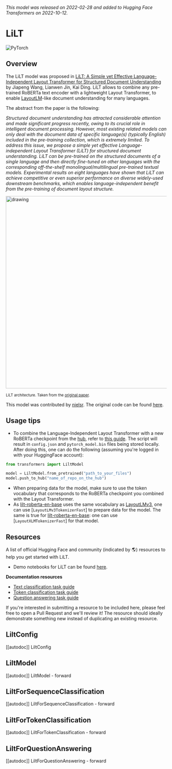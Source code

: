 <!--Copyright 2022 The HuggingFace Team. All rights reserved.

Licensed under the Apache License, Version 2.0 (the "License"); you may not use this file except in compliance with
the License. You may obtain a copy of the License at

http://www.apache.org/licenses/LICENSE-2.0

Unless required by applicable law or agreed to in writing, software distributed under the License is distributed on
an "AS IS" BASIS, WITHOUT WARRANTIES OR CONDITIONS OF ANY KIND, either express or implied. See the License for the
specific language governing permissions and limitations under the License.

⚠️ Note that this file is in Markdown but contain specific syntax for our doc-builder (similar to MDX) that may not be
rendered properly in your Markdown viewer.

-->
*This model was released on 2022-02-28 and added to Hugging Face Transformers on 2022-10-12.*

# LiLT

<div class="flex flex-wrap space-x-1">
<img alt="PyTorch" src="https://img.shields.io/badge/PyTorch-DE3412?style=flat&logo=pytorch&logoColor=white">
</div>

## Overview

The LiLT model was proposed in [LiLT: A Simple yet Effective Language-Independent Layout Transformer for Structured Document Understanding](https://huggingface.co/papers/2202.13669) by Jiapeng Wang, Lianwen Jin, Kai Ding.
LiLT allows to combine any pre-trained RoBERTa text encoder with a lightweight Layout Transformer, to enable [LayoutLM](layoutlm)-like document understanding for many
languages.

The abstract from the paper is the following:

*Structured document understanding has attracted considerable attention and made significant progress recently, owing to its crucial role in intelligent document processing. However, most existing related models can only deal with the document data of specific language(s) (typically English) included in the pre-training collection, which is extremely limited. To address this issue, we propose a simple yet effective Language-independent Layout Transformer (LiLT) for structured document understanding. LiLT can be pre-trained on the structured documents of a single language and then directly fine-tuned on other languages with the corresponding off-the-shelf monolingual/multilingual pre-trained textual models. Experimental results on eight languages have shown that LiLT can achieve competitive or even superior performance on diverse widely-used downstream benchmarks, which enables language-independent benefit from the pre-training of document layout structure.*

<img src="https://huggingface.co/datasets/huggingface/documentation-images/resolve/main/transformers/model_doc/lilt_architecture.jpg"
alt="drawing" width="600"/>

<small> LiLT architecture. Taken from the <a href="https://huggingface.co/papers/2202.13669">original paper</a>. </small>

This model was contributed by [nielsr](https://huggingface.co/nielsr).
The original code can be found [here](https://github.com/jpwang/lilt).

## Usage tips

- To combine the Language-Independent Layout Transformer with a new RoBERTa checkpoint from the [hub](https://huggingface.co/models?search=roberta), refer to [this guide](https://github.com/jpWang/LiLT#or-generate-your-own-checkpoint-optional).
The script will result in `config.json` and `pytorch_model.bin` files being stored locally. After doing this, one can do the following (assuming you're logged in with your HuggingFace account):

```python
from transformers import LiltModel

model = LiltModel.from_pretrained("path_to_your_files")
model.push_to_hub("name_of_repo_on_the_hub")
```

- When preparing data for the model, make sure to use the token vocabulary that corresponds to the RoBERTa checkpoint you combined with the Layout Transformer.
- As [lilt-roberta-en-base](https://huggingface.co/SCUT-DLVCLab/lilt-roberta-en-base) uses the same vocabulary as [LayoutLMv3](layoutlmv3), one can use [`LayoutLMv3TokenizerFast`] to prepare data for the model.
The same is true for [lilt-roberta-en-base](https://huggingface.co/SCUT-DLVCLab/lilt-infoxlm-base): one can use [`LayoutXLMTokenizerFast`] for that model.

## Resources

A list of official Hugging Face and community (indicated by 🌎) resources to help you get started with LiLT.

- Demo notebooks for LiLT can be found [here](https://github.com/NielsRogge/Transformers-Tutorials/tree/master/LiLT).

**Documentation resources**

- [Text classification task guide](../tasks/sequence_classification)
- [Token classification task guide](../tasks/token_classification)
- [Question answering task guide](../tasks/question_answering)

If you're interested in submitting a resource to be included here, please feel free to open a Pull Request and we'll review it! The resource should ideally demonstrate something new instead of duplicating an existing resource.

## LiltConfig

[[autodoc]] LiltConfig

## LiltModel

[[autodoc]] LiltModel
    - forward

## LiltForSequenceClassification

[[autodoc]] LiltForSequenceClassification
    - forward

## LiltForTokenClassification

[[autodoc]] LiltForTokenClassification
    - forward

## LiltForQuestionAnswering

[[autodoc]] LiltForQuestionAnswering
    - forward
